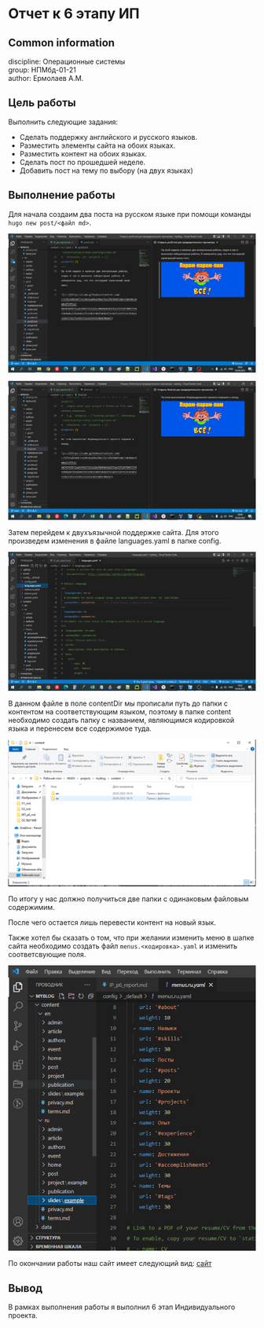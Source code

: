 # **Отчет к 6 этапу ИП**

## **Common information**
discipline: Операционные системы  
group: НПМбд-01-21  
author: Ермолаев А.М.


## **Цель работы**
Выполнить следующие задания:
- Сделать поддержку английского и русского языков.
- Разместить элементы сайта на обоих языках.
- Разместить контент на обоих языках.
- Сделать пост по прошедшей неделе.
- Добавить пост на тему по выбору (на двух языках)

## **Выполнение работы**

Для начала создаим  два поста на русском языке при помощи команды ```hugo new post/<файл md>```.

![разметка поста о прошедшей неделе](weekp.png)

![разметка финального поста](f_post.png)

Затем перейдем к двухъязычной поддержке сайта. Для этого произведем изменения в файле languages.yaml в папке config.

![редактирование файла languages.yaml](lang.png)

В данном файле в поле contentDir мы прописали путь до папки с контентом на соответствующим языком, поэтому в папке content необходимо создать папку с названием, являющимся кодировкой языка и перенесем все содержимое туда. 

![размещение контента](dirs.png)

По итогу у нас должно получиться две папки с одинаковым файловым содержимим.

После чего остается лишь перевести контент на новый язык.

Также хотел бы сказать о том, что при желании изменить меню в шапке сайта необходимо создать файл ```menus.<кодировка>.yaml``` и изменить соответсвующие поля.

![перевод меню](menus.png)

По окончании работы наш сайт имеет следующий вид:
[сайт](https://shimmering-sunburst-d3c1b1.netlify.app/ru/)


## **Вывод**
В рамках выполнения работы я выполнил 6 этап Индивидуального проекта.